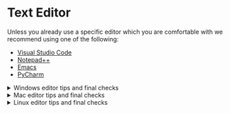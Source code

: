 # Text Editor

Unless you already use a specific editor which you are comfortable with we recommend using one of the following:

- [Visual Studio Code](https://code.visualstudio.com/)
- [Notepad++](https://notepad-plus-plus.org/downloads/)
- [Emacs](https://www.gnu.org/software/emacs/)
- [PyCharm](https://www.jetbrains.com/pycharm/)

<details>

  <summary>Windows editor tips and final checks</summary><p></p>
  
  Using any of these to edit text files including code should be straight forward.
  `Visual Studio Code` has integrations with [Git Bash](https://code.visualstudio.com/docs/editor/integrated-terminal) and the [Python prompt](https://code.visualstudio.com/docs/python/python-tutorial) that you may want to configure.

  Check this works by opening the Github shell.
  Once you have a terminal open, type

  ```bash
  which code
  ```

  which should produce readout similar to `/c/Program Files (x86)/Code/Code.exe`

  Also verify that typing:

  ```bash
  code
  ```

  opens the editor and then close it again.

  Also test that

  ```bash
  which git
  ```

  produces some output like `/bin/git`.
  The `which` command is used to figure out where a given program is located on disk.

  Now we need to update the default editor used by `Git`.

  ```bash
  git config --global core.editor "code --wait"
  ```

  Note that it is not obvious how to copy and paste text in a `Windows` terminal including `Git Bash`.
  Copy and paste can be found by right clicking on the top bar of the window and selecting the commands from the drop down menu (in a sub menu). Alternatively the keyboard shortcuts are ctrl+insert for copy and shift+insert for paste. 

  Confirm that the `Python` installation has worked by typing:

  ```bash
  python -V
  ```

  Which should result in details of your installed `Python` version.
  This should print the installed version of the `Python` and `Git` confirming that both are installed at working correctly.
  You should now have a working version of `Git`, `Python`, and your chosen editor, all accessible from your shell.
  
</details>

<details>

  <summary>Mac editor tips and final checks</summary><p></p>
  
  Mac editor tips and final checks

  The default text editor on `macOS` _textedit_ should be sufficient for our use. To setup `git` to use _textedit_ executing the following in a terminal should do.

  ```bash
  git config --global core.editor /Applications/TextEdit.app/Contents/MacOS/TextEdit
  ```

  For VS Code:

  ```bash
  git config --global core.editor "code --wait"
  ```

  The default terminal on `macOS` should also be sufficient.
  If you want a more advanced terminal [iTerm2](http://www.iterm2.com/) is an alternative.
  
</details>

<details>

  <summary>Linux editor tips and final checks</summary><p></p>
  
  Linux editor tips and final checks

  Regardless of which editor you have chosen you should configure `git` to use it.
  Executing something like this in a terminal should work:

  ```bash
  git config --global core.editor NameofYourEditorHere
  ```

  The default shell is usually `bash` but if not you can get to `bash` by opening a terminal and typing `bash`.
  
</details>
